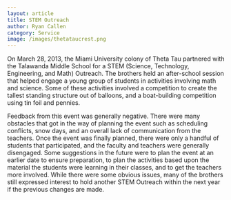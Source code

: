 ```yaml
---
layout: article
title: STEM Outreach 
author: Ryan Callen
category: Service
image: /images/thetataucrest.png
---
```


On March 28, 2013, the Miami University colony of Theta Tau partnered with the Talawanda Middle School for a STEM (Science, Technology, Engineering, and Math) Outreach. The brothers held an after-school session that helped engage a young group of students in activities involving math and science. Some of these activities involved a competition to create the tallest standing structure out of balloons, and a boat-building competition using tin foil and pennies. 

Feedback from this event was generally negative. There were many obstacles that got in the way of planning the event such as scheduling conflicts, snow days, and an overall lack of communication from the teachers. Once the event was finally planned, there were only a handful of students that participated, and the faculty and teachers were generally disengaged. Some suggestions in the future were to plan the event at an earlier date to ensure preparation, to plan the activities based upon the material the students were learning in their classes, and to get the teachers more involved. While there were some obvious issues, many of the brothers still expressed interest to hold another STEM Outreach within the next year if the previous changes are made.